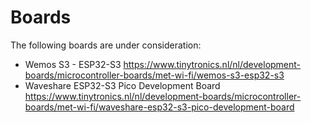 # Boards

The following boards are under consideration: 

- Wemos S3 - ESP32-S3 https://www.tinytronics.nl/nl/development-boards/microcontroller-boards/met-wi-fi/wemos-s3-esp32-s3
- Waveshare ESP32-S3 Pico Development Board https://www.tinytronics.nl/nl/development-boards/microcontroller-boards/met-wi-fi/waveshare-esp32-s3-pico-development-board

